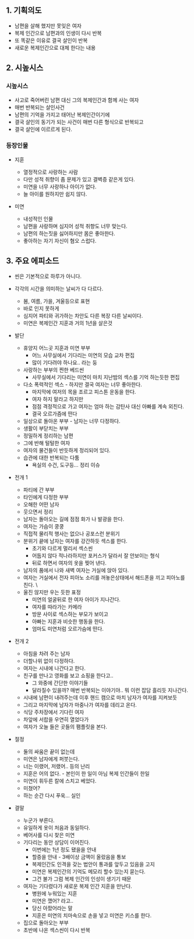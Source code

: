 ## 1. 기획의도
- 남편을 살해 했지만 못잊은 여자
- 복제 인간으로 남편과의 인생이 다시 반복
- 또 똑같은 이유로 결국 살인이 반복
- 새로운 복제인간으로 대체 한다는 내용
 
## 2. 시높시스
### 시높시스
- 사고로 죽어버린 남편 대신 그의 복제인간과 함께 사는 여자
- 매번 반복되는 살인사건
- 남편의 기억을 가지고 태어난 복제인간이기에
- 결국 살인의 동기가 되는 사건이 매번 다른 형식으로 반복되고
- 결국 살인에 이르르게 된다. 

### 등장인물
- 지훈
  - 열정적으로 사랑하는 사람
  - 다만 성적 취향이 좀 문제가 있고 결벽증 같은게 있다.
  - 미연을 너무 사랑하나 아이가 없다.
  - 늘 아이를 원하지만 쉽지 않다. 

- 미연
  - 내성적인 인물
  - 남편을 사랑하며 심지어 성적 취향도 너무 맞는다.
  - 남편의 하는짓을 싫어하지만 몸은 좋아한다.
  - 좋아하는 자기 자신이 혐오 스럽다. 

## 3. 주요 에피소드
- 씬은 기본적으로 하루가 아니다.
- 각각의 시간을 의미하는 날씨가 다 다르다.
  - 봄, 여름, 가을, 겨울등으로 표현
  - 바로 인지 못하게
  - 심지어 파티와 귀가하는 차안도 다른 복장 다른 날씨이다.
  - 미연은 복제인간 지훈과 거의 1년을 살은것
    
- 발단
  - 휴양지 어느곳 지훈과 미연 부부
    - 어느 사무실에서 기다리는 미연의 모습 교차 편집
    - 많이 기다려야 하나요.. 라는 둥      
  - 사랑하는 부부의 찐한 베드씬
    - 사무실에서 기다리는 미연이 마치 지난밤의 섹스를 기억 하는듯한 편집 
  - 다소 폭력적인 섹스 - 하지만 결국 여자는 너무 좋아한다.
    - 마지막에 여저의 목을 조르고 피스톤 운동을 한다.
    - 여자 하지 말라고 하지만
    - 점점 격정적으로 가고 여자는 엄마 하는 감탄사 대신 아빠를 계속 외친다.
    - 결국 오르가즘에 떤다 
  - 일상으로 돌아온 부부 - 남자는 너무 다정하다.
  - 생활이 부닫치는 부부
  - 정밀하게 정리하는 남편
  - 그에 반해 털털한 여자
  - 여자의 물건들이 반듯하게 정리되어 있다.
  - 습관에 대한 반복되는 다툼
    - 욕실의 수건, 도구등... 정리 이슈   
- 전개 1
  - 파티에 간 부부
  - 타인에게 다정한 부부
  - 오해한 어떤 남자
  - 웃으면서 정리
  - 남자는 돌아오는 길에 점점 화가 나 발광을 한다.
  - 여자는 가슴이 쿵쿵
  - 직접적 물리적 행사는 없으나 공포스런 분위기
  - 분위기 끝에 남자는 여자를 강간하듯 섹스를 한다.
    - 초기와 다르게 멀리서 섹스씬
    - 어둡지 않다 적나라하지만 포커스가 달라서 잘 안보이는 형식
    - 뒤로 하면서 여자의 옷을 찢어 낸다.  
  - 남자의 품에서 나와 새벽 여자는 거실에 앉아 있다.
  - 여자는 거실에서 전자 피아노 소리를 꺼놓은상태에서 해드폰을 끼고 피아노를 친다.  \
  - 울진 않지만 우는 듯한 표정
    - 미연의 얼굴뒤로 한 여자 아이가 지나간다.
    - 여자를 따라가는 카메라
    - 방문 사이로 섹스하는 부모가 보이고
    - 아빠는 지훈과 비슷한 행동을 한다.
    - 엄마도 미연처럼 오르가슴에 떤다. 
- 전개 2
  - 아침을 차려 주는 남자
  - 더할나위 없이 다정하다.
  - 여자는 시내에 나간다고 한다.
  - 친구를 만나고 영화를 보고 쇼핑을 한다고..
    - 그 와중에 간단한 이야기들
    - 달라질수 있을까? 매번 반복되는 이야기야.. 뭐 이런 잡담 흘리듯 지나간다. 
  - 시내에 남편이 내려주는데 이후 핸드 캠으로 마치 남자가 여자를 지켜보듯
  - 그리고 마지막에 남자가 마중나가 여자를 데리고 온다.
  - 식당 주차장에서 기다린 여자
  - 차앞에 서랍을 우연히 열었다가
  - 여자가 오늘 들은 곳들의 팸플릿을 본다. 
- 절정
  - 둘의 싸움은 끝이 없는데
  - 미연은 남자에게 퍼붓는다.
  - 너는 이랬어, 저랬어.. 등의 난리
  - 지훈은 어의 없다. - 본인이 한 일이 아님 복제 인간들이 한일
  - 미연이 휘두른 칼에 스치고 베었다.
  - 미쳤어?
  - 하는 순간 다시 푸욱...  실인
- 결말
  - 누군가 부른다.
  - 유일하게 옷이 처음과 동일하다.
  - 베어사를 다시 찾은 미연
  - 기다리는 동안 상담이 이어진다.
    - 이번에는 1년 정도 됐을을 안내
    - 할증을 안내 - 3배이상 금액이 올랐음을 통보
    - 복제인간도 인격을 갖는 법안이 통과를 앞두고 있음을 고지
    - 미연은 복제인간의 기억도 메모리 할수 있는지 묻는다.
    - 그건 불가 그럼 복제 인간의 인성이 생기기 때문
  - 여자는 기다렸다가 새로운 복제 인간 지훈을 만난다.
    - 병원에 누워있는 지훈
    - 미연은 깼어? 라고..
    - 당신 아팠어라는 말
    - 지훈은 미연의 치마속으로 손을 넣고 미연은 키스를 한다. 
  - 집으로 돌아오는 부부
  - 초반에 나온 섹스씬이 다시 반복 
